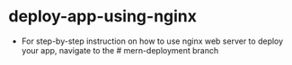 # deploy-app-using-nginx
- For step-by-step instruction on how to use nginx web server to deploy your app, navigate to the # mern-deployment branch

